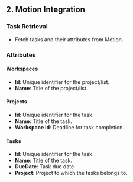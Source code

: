 ﻿## 2. Motion Integration

### Task Retrieval
- Fetch tasks and their attributes from Motion.

### Attributes
#### Workspaces
- **Id**: Unique identifier for the project/list.
- **Name**: Title of the project/list.

#### Projects
- **Id**: Unique identifier for the task.
- **Name**: Title of the task.
- **Workspace Id**: Deadline for task completion.

#### Tasks
- **Id**: Unique identifier for the task.
- **Name**: Title of the task.
- **DueDate**: Task due date
- **Project**: Project to which the tasks belongs to.
